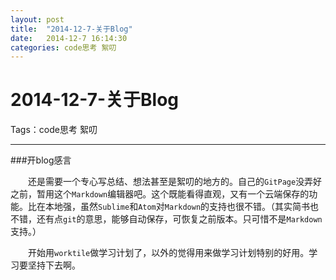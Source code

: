 ```yaml
---
layout: post
title:  "2014-12-7-关于Blog"
date:   2014-12-7 16:14:30
categories: code思考 絮叨
---
```

# 2014-12-7-关于Blog

Tags：code思考 絮叨

---
###开blog感言

　　还是需要一个专心写总结、想法甚至是絮叨的地方的。自己的`GitPage`没弄好之前，暂用这个`Markdown`编辑器吧。这个既能看得直观，又有一个云端保存的功能。比在本地强，虽然`Sublime`和`Atom`对`Markdown`的支持也很不错。（其实简书也不错，还有点`git`的意思，能够自动保存，可恢复之前版本。只可惜不是`Markdown`支持。）

　　开始用`worktile`做学习计划了，以外的觉得用来做学习计划特别的好用。学习要坚持下去啊。

